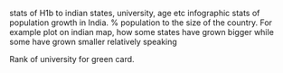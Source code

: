 stats of H1b to indian states, university, age etc infographic
stats of population growth in India. % population to the size of the country. For example plot on indian map, how some states have grown bigger
while some have grown smaller relatively speaking

Rank of university for green card.

